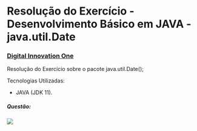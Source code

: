 # Resolução do Exercício - Desenvolvimento Básico em JAVA - java.util.Date
### [Digital Innovation One](https://digitalinnovation.one/sign-in "Digital Innovation One")

Resolução do Exercício sobre o pacote java.util.Date();

Tecnologias Utilizadas:

- JAVA (JDK 11).

##### Questão:

![](https://i.imgur.com/0ng7ZXR.png)

